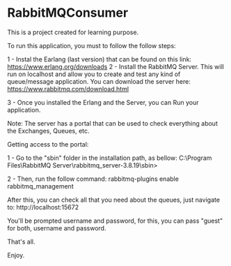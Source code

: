 # RabbitMQConsumer

This is a project created for learning purpose.

To run this application, you must to follow the follow steps: 

1 - Instal the Earlang (last version) that can be found on this link: https://www.erlang.org/downloads
2 - Install the RabbitMQ Server. This will run on localhost and allow you to create and test any kind of queue/message application.
    You can download the server here: https://www.rabbitmq.com/download.html
    
 3 - Once you installed the Erlang and the Server, you can Run your application.
 
 Note: The server has a portal that can be used to check everything about the Exchanges, Queues, etc.
 
 Getting access to the portal:
 
 1 - Go to the "sbin" folder in the installation path, as bellow:
         C:\Program Files\RabbitMQ Server\rabbitmq_server-3.8.19\sbin>
 
 2 - Then, run the follow command: 
        rabbitmq-plugins enable rabbitmq_management
        
        
 After this, you can check all that you need about the queues, just navigate to: http://localhost:15672
 
 You'll be prompted username and password, for this, you can pass "guest" for both, username and password.
 
 That's all.
 
 Enjoy.
